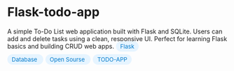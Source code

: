 # Flask-todo-app
A simple To-Do List web application built with Flask and SQLite. Users can add and delete tasks using a clean, responsive UI. Perfect for learning Flask basics and building CRUD web apps.
<span style="background-color:#e6f4ff;color:#007acc;padding:4px 10px;border-radius:999px;font-size:13px;margin-right:5px;">
  Flask
</span>

<span style="background-color:#e6f4ff;color:#007acc;padding:4px 10px;border-radius:999px;font-size:13px;margin-right:5px;">
  Database
</span>

<span style="background-color:#e6f4ff;color:#007acc;padding:4px 10px;border-radius:999px;font-size:13px;margin-right:5px;">
 Open Sourse
</span>

<span style="background-color:#e6f4ff;color:#007acc;padding:4px 10px;border-radius:999px;font-size:13px;">
  TODO-APP
</span>
